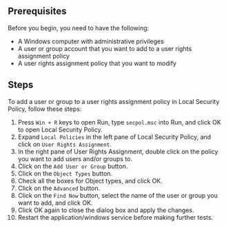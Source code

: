 ## Prerequisites

Before you begin, you need to have the following:

- A Windows computer with administrative privileges
- A user or group account that you want to add to a user rights assignment policy
- A user rights assignment policy that you want to modify

## Steps

To add a user or group to a user rights assignment policy in Local Security Policy, follow these steps:

1. Press `Win + R` keys to open Run, type `secpol.msc` into Run, and click OK to open Local Security Policy.
2. Expand `Local Policies` in the left pane of Local Security Policy, and click on `User Rights Assignment`.
3. In the right pane of User Rights Assignment, double click on the policy you want to add users and/or groups to.
4. Click on the `Add User or Group` button.
5. Click on the `Object Types` button.
6. Check all the boxes for Object types, and click OK.
7. Click on the `Advanced` button.
8. Click on the `Find Now` button, select the name of the user or group you want to add, and click OK.
9. Click OK again to close the dialog box and apply the changes.
10. Restart the application/windows service before making further tests. 
